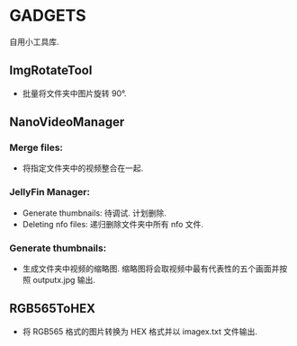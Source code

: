 # GADGETS

自用小工具库.

## ImgRotateTool

- 批量将文件夹中图片旋转 90°.


## NanoVideoManager
### Merge files: 
- 将指定文件夹中的视频整合在一起.

### JellyFin Manager:
- Generate thumbnails: 待调试. 计划删除.
- Deleting nfo files: 递归删除文件夹中所有 nfo 文件.

### Generate thumbnails:
- 生成文件夹中视频的缩略图. 缩略图将会取视频中最有代表性的五个画面并按照 outputx.jpg 输出.

## RGB565ToHEX
- 将 RGB565 格式的图片转换为 HEX 格式并以 imagex.txt 文件输出.